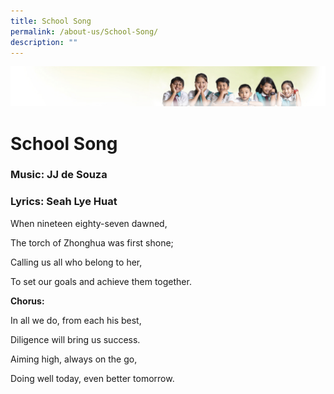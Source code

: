 ```yaml
---
title: School Song
permalink: /about-us/School-Song/
description: ""
---
```

![](/images/Banner.jpg)

School Song
===========

### Music: JJ de Souza

### Lyrics: Seah Lye Huat


When nineteen eighty-seven dawned,

The torch of Zhonghua was first shone;

Calling us all who belong to her,

To set our goals and achieve them together.

**Chorus:**

In all we do, from each his best,

Diligence will bring us success.

Aiming high, always on the go,

Doing well today, even better tomorrow.